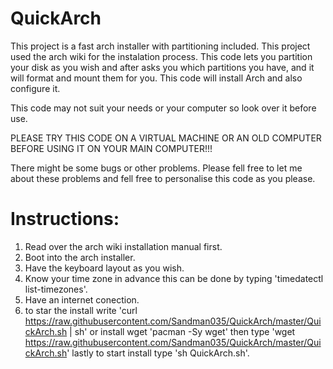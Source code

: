 # QuickArch

This project is a fast arch installer with partitioning included. This project used the arch wiki for the instalation process. This code lets you partition your disk as you wish and after asks you which partitions you have, and it will format and mount them for you. This code will install Arch and also configure it.

This code may not suit your needs or your computer so look over it before use.

PLEASE TRY THIS CODE ON A VIRTUAL MACHINE OR AN OLD COMPUTER BEFORE USING IT ON YOUR MAIN COMPUTER!!!

There might be some bugs or other problems. Please fell free to let me about these problems and fell free to personalise this code as you please.

# Instructions:

1. Read over the arch wiki installation manual first.
2. Boot into the arch installer.
3. Have the keyboard layout as you wish.
4. Know your time zone in advance this can be done by typing 'timedatectl list-timezones'.
4. Have an internet conection.
5. to star the install write 'curl https://raw.githubusercontent.com/Sandman035/QuickArch/master/QuickArch.sh | sh' or install wget 'pacman -Sy wget' then type 'wget https://raw.githubusercontent.com/Sandman035/QuickArch/master/QuickArch.sh' lastly to start install type 'sh QuickArch.sh'.
